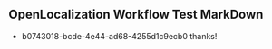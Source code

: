 ## OpenLocalization Workflow Test MarkDown
* b0743018-bcde-4e44-ad68-4255d1c9ecb0 thanks!

<!--HONumber=Jul16_HO2-->


